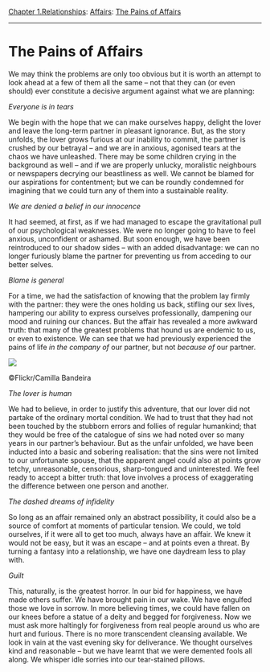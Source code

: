 [Chapter 1.Relationships](https://www.theschooloflife.com/thebookoflife/category/relationships/): [Affairs](https://www.theschooloflife.com/thebookoflife/category/relationships/affairs/): [The Pains of Affairs](https://www.theschooloflife.com/thebookoflife/the-pains-of-affairs/)

* * *

# The Pains of Affairs

We may think the problems are only too obvious but it is worth an attempt to look ahead at a few of them all the same – not that they can (or even should) ever constitute a decisive argument against what we are planning:

_Everyone is in tears_

We begin with the hope that we can make ourselves happy, delight the lover and leave the long-term partner in pleasant ignorance. But, as the story unfolds, the lover grows furious at our inability to commit, the partner is crushed by our betrayal – and we are in anxious, agonised tears at the chaos we have unleashed. There may be some children crying in the background as well – and if we are properly unlucky, moralistic neighbours or newspapers decrying our beastliness as well. We cannot be blamed for our aspirations for contentment; but we can be roundly condemned for imagining that we could turn any of them into a sustainable reality.

_We are denied a belief in our innocence_

It had seemed, at first, as if we had managed to escape the gravitational pull of our psychological weaknesses. We were no longer going to have to feel anxious, unconfident or ashamed. But soon enough, we have been reintroduced to our shadow sides – with an added disadvantage: we can no longer furiously blame the partner for preventing us from acceding to our better selves.

_Blame is general_

For a time, we had the satisfaction of knowing that the problem lay firmly with the partner: they were the ones holding us back, stifling our sex lives, hampering our ability to express ourselves professionally, dampening our mood and ruining our chances. But the affair has revealed a more awkward truth: that many of the greatest problems that hound us are endemic to us, or even to existence. We can see that we had previously experienced the pains of life _in the company of_ our partner, but not _because of_ our partner.

 ![](https://www.theschooloflife.com/thebookoflife/wp-content/uploads/2018/03/41348409330_4e88f736cf_z.jpg)

©Flickr/Camilla Bandeira

_The lover is human_

We had to believe, in order to justify this adventure, that our lover did not partake of the ordinary mortal condition. We had to trust that they had not been touched by the stubborn errors and follies of regular humankind; that they would be free of the catalogue of sins we had noted over so many years in our partner’s behaviour. But as the unfair unfolded, we have been inducted into a basic and sobering realisation: that the sins were not limited to our unfortunate spouse, that the apparent angel could also at points grow tetchy, unreasonable, censorious, sharp-tongued and uninterested. We feel ready to accept a bitter truth: that love involves a process of exaggerating the difference between one person and another.

_The dashed dreams of infidelity_

So long as an affair remained only an abstract possibility, it could also be a source of comfort at moments of particular tension. We could, we told ourselves, if it were all to get too much, always have an affair. We knew it would not be easy, but it was an escape – and at points even a threat. By turning a fantasy into a relationship, we have one daydream less to play with.

_Guilt_

This, naturally, is the greatest horror. In our bid for happiness, we have made others suffer. We have brought pain in our wake. We have engulfed those we love in sorrow. In more believing times, we could have fallen on our knees before a statue of a deity and begged for forgiveness. Now we must ask more haltingly for forgiveness from real people around us who are hurt and furious. There is no more transcendent cleansing available. We look in vain at the vast evening sky for deliverance. We thought ourselves kind and reasonable – but we have learnt that we were demented fools all along. We whisper idle sorries into our tear-stained pillows.
